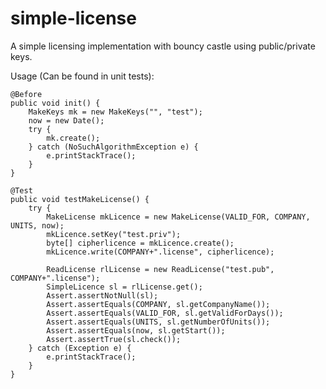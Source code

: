simple-license
==============

A simple licensing implementation with bouncy castle using public/private keys.

Usage (Can be found in unit tests):


	@Before
	public void init() {
		MakeKeys mk = new MakeKeys("", "test");
		now = new Date();
		try {
			mk.create();
		} catch (NoSuchAlgorithmException e) {
			e.printStackTrace();
		}
	}
	
	@Test
	public void testMakeLicense() {
		try {
			MakeLicense mkLicence = new MakeLicense(VALID_FOR, COMPANY, UNITS, now);
			mkLicence.setKey("test.priv");
			byte[] cipherlicence = mkLicence.create();
			mkLicence.write(COMPANY+".license", cipherlicence);
			
			ReadLicense rlLicense = new ReadLicense("test.pub", COMPANY+".license");
			SimpleLicence sl = rlLicense.get();
			Assert.assertNotNull(sl);
			Assert.assertEquals(COMPANY, sl.getCompanyName());
			Assert.assertEquals(VALID_FOR, sl.getValidForDays());
			Assert.assertEquals(UNITS, sl.getNumberOfUnits());
			Assert.assertEquals(now, sl.getStart());
			Assert.assertTrue(sl.check());
		} catch (Exception e) {
			e.printStackTrace();
		}
	}

